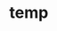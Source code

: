 # temp







































































































